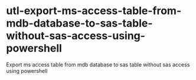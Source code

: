 # utl-export-ms-access-table-from-mdb-database-to-sas-table-without-sas-access-using-powershell
Export ms access table from mdb database to sas table without sas access using powershell
